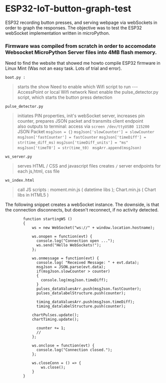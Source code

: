 # ESP32-IoT-button-graph-test
ESP32 recording button presses, and serving webpage via webSockets in order to graph the responses.
The objective was to test the ESP32 webSocket implementation written in microPython.



### Firmware was compiled from scratch in order to accomodate Websocket MicroPython Server files into 4MB flash memory.

Need to find the website that showed me howto compile ESP32 firmware in Linux Mint  (Was not an easy task.  Lots of trial and error).
```
boot.py :	
```
> starts the show 
> Need to enable which Wifi script to run ---  AccessPoint or local Wifi network
> Next enable the pulse_detector.py script,  which starts the button press detection


```
pulse_detector.py
```
> initiates PIN properties, init's webSocket server, increases pin counter, prepares JSON packet and transmits client endpoint  
> also outputs to terminal:  access via `screen /dev/ttyUSB0 115200`
>  JSON Packet
> `msgJson = {}`
> `msgJson['slowCounter'] = slowCounter`
> `msgJson['fastCounter'] = fastCounter`
> `msgJson['timeDiff'] = str(time_diff_ms)`
> `msgJson['timeDiff_units'] = "ms"`
> `msgJson['timeT0'] = str(time_t0) ` 
> `msgArr.append(msgJson)`

```
ws_server.py
```
> serves HTML / CSS and javascript files
> creates `/` server endpoints for each js,html, css file 

```
ws_index.html
```
> call JS scripts :  moment.min.js ( datetime libs ); Chart.min.js ( Chart libs in HTML5 <canvas> )  
>



The following snippet creates a webSocket instance.  The downside, is that the connection disconnects, but doesn't reconnect, if no activity detected. 

```
        function startingWS ()
        {
            ws = new WebSocket("ws://" + window.location.hostname);

            ws.onopen = function(evt) { 
              console.log("Connection open ..."); 
              ws.send("Hello WebSockets!");
            };

            ws.onmessage = function(evt) {
              console.log( "Received Message: " + evt.data);
              msgJson = JSON.parse(evt.data);
              if(msgJson.slowCounter > counter)
              {
                console.log(msgJson.timeDiff);
              }
              pulses_dataValuesArr.push(msgJson.fastCounter);
              pulses_datalabelStructure.push(counter);

              timing_dataValuesArr.push(msgJson.timeDiff);
              timing_datalabelStructure.push(counter);

            chartPulses.update();
            chartTiming.update();

              counter += 1;
              //
            };

            ws.onclose = function(evt) {
              console.log("Connection closed.");
            };

            ws.closeConn = () => {
                ws.close();
            }
        }
```


